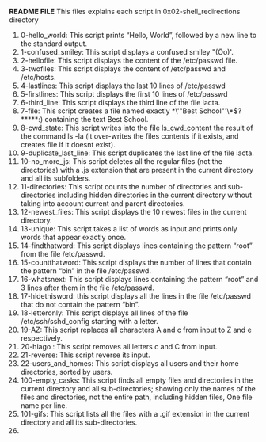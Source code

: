 **README FILE**
This files explains each script in 0x02-shell_redirections directory

1. 0-hello_world: This script prints “Hello, World”, followed by a new line to the standard output.
2.  1-confused_smiley: This script displays a confused smiley "(Ôo)'.
3. 2-hellofile: This script displays the content of the /etc/passwd file.
4. 3-twofiles: This script displays the content of /etc/passwd and /etc/hosts.
5. 4-lastlines: This script displays the last 10 lines of /etc/passwd
6. 5-firstlines: This script displays the first 10 lines of /etc/passwd
7. 6-third_line: This script displays the third line of the file iacta.
8. 7-file: This script creates a file named exactly \*\\'"Best School"\'\\*$\?\*\*\*\*\*:) containing the text Best School.
9. 8-cwd_state: This script writes into the file ls_cwd_content the result of the command ls -la (it over-writes the files contents if it exists, and creates file if it doesnt exist).
10. 9-duplicate_last_line: This script duplicates the last line of the file iacta.
11. 10-no_more_js: This script deletes all the regular files (not the directories) with a .js extension that are present in the current directory and all its subfolders.
12. 11-directories: This script counts the number of directories and sub-directories including hidden directories in the current directory without taking into account current and parent directories.  
13. 12-newest_files: This script displays the 10 newest files in the current directory.
14. 13-unique: This script takes a list of words as input and prints only words that appear exactly once.
15. 14-findthatword: This script displays  lines containing the pattern “root” from the file /etc/passwd.
16. 15-countthatword: This script displays the number of lines that contain the pattern “bin” in the file /etc/passwd.
17. 16-whatsnext: This script displays lines containing the pattern “root” and 3 lines after them in the file /etc/passwd.   
18. 17-hidethisword: this script displays all the lines in the file /etc/passwd that do not contain the pattern “bin”.
19. 18-letteronly: This script displays all lines of the file /etc/ssh/sshd_config starting with a letter.
20. 19-AZ: This script replaces all characters A and c from input to Z and e respectively.
21. 20-hiago : This script  removes all letters c and C from input.
22. 21-reverse: This script reverse its input.
23. 22-users_and_homes: This script displays all users and their home directories, sorted by users.
24. 100-empty_casks: This script  finds all empty files and directories in the current directory and all sub-directories; showing only the names of the files and directories, not the entire path, including hidden files, One file name per line.
25. 101-gifs: This script lists all the files with a .gif extension in the current directory and all its sub-directories.
26.      
